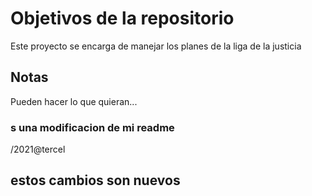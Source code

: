 # Objetivos de la repositorio

Este proyecto se encarga de manejar los planes de la liga de la justicia


## Notas
Pueden hacer lo que quieran...

### s una modificacion de mi readme 
/2021@tercel

## estos cambios son nuevos